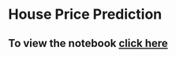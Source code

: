 # House Price Prediction

## To view the notebook [click here](https://github.com/jeffrey-chan/house_price/blob/master/House%20Price%20Prediction.ipynb) 